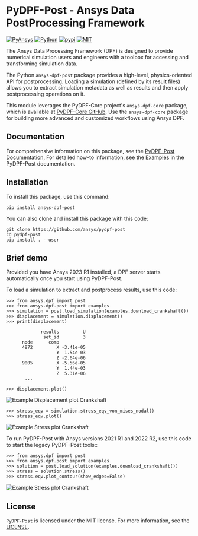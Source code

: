 # PyDPF-Post - Ansys Data PostProcessing Framework
[![PyAnsys](https://img.shields.io/badge/Py-Ansys-ffc107.svg?logo=data:image/png;base64,iVBORw0KGgoAAAANSUhEUgAAABAAAAAQCAIAAACQkWg2AAABDklEQVQ4jWNgoDfg5mD8vE7q/3bpVyskbW0sMRUwofHD7Dh5OBkZGBgW7/3W2tZpa2tLQEOyOzeEsfumlK2tbVpaGj4N6jIs1lpsDAwMJ278sveMY2BgCA0NFRISwqkhyQ1q/Nyd3zg4OBgYGNjZ2ePi4rB5loGBhZnhxTLJ/9ulv26Q4uVk1NXV/f///////69du4Zdg78lx//t0v+3S88rFISInD59GqIH2esIJ8G9O2/XVwhjzpw5EAam1xkkBJn/bJX+v1365hxxuCAfH9+3b9/+////48cPuNehNsS7cDEzMTAwMMzb+Q2u4dOnT2vWrMHu9ZtzxP9vl/69RVpCkBlZ3N7enoDXBwEAAA+YYitOilMVAAAAAElFTkSuQmCC)](https://docs.pyansys.com/)
[![Python](https://img.shields.io/pypi/pyversions/ansys-dpf-post?logo=pypi)](https://pypi.org/project/ansys-dpf-post/)
[![pypi](https://badge.fury.io/py/ansys-dpf-post.svg?logo=python&logoColor=white)](https://pypi.org/project/ansys-dpf-post)
[![MIT](https://img.shields.io/badge/License-MIT-yellow.svg)](https://opensource.org/licenses/MIT)

The Ansys Data Processing Framework (DPF) is designed to provide numerical
simulation users and engineers with a toolbox for accessing and
transforming simulation data.

The Python `ansys-dpf-post` package provides a high-level, physics-oriented API for postprocessing.
Loading a simulation (defined by its result files) allows you to extract simulation metadata as well
as results and then apply postprocessing operations on it.

This module leverages the PyDPF-Core project's ``ansys-dpf-core`` package, which is
available at [PyDPF-Core GitHub](https://github.com/ansys/pydpf-core).
Use the ``ansys-dpf-core`` package for building more advanced and customized workflows
using Ansys DPF.

## Documentation

For comprehensive information on this package, see the [PyDPF-Post Documentation](https://postdocs.pyansys.com),
For detailed how-to information, see the [Examples](https://postdocs.pyansys.com/examples/index.html)
in the PyDPF-Post documentation.

## Installation

To install this package, use this command:

```
pip install ansys-dpf-post
```

You can also clone and install this package with this code:

```
git clone https://github.com/ansys/pydpf-post
cd pydpf-post
pip install . --user
```

## Brief demo

Provided you have Ansys 2023 R1 installed, a DPF server starts
automatically once you start using PyDPF-Post.

To load a simulation to extract and postprocess results, use this code:

```pycon
>>> from ansys.dpf import post
>>> from ansys.dpf.post import examples
>>> simulation = post.load_simulation(examples.download_crankshaft())
>>> displacement = simulation.displacement()
>>> print(displacement)
```
```pycon
             results         U
              set_id         3
      node      comp          
      4872         X -3.41e-05
                   Y  1.54e-03
                   Z -2.64e-06
      9005         X -5.56e-05
                   Y  1.44e-03
                   Z  5.31e-06
       ...
```
```pycon
>>> displacement.plot()
```
![Example Displacement plot Crankshaft](https://github.com/ansys/dpf-post/raw/master/docs/source/images/crankshaft_disp.png)
```pycon
>>> stress_eqv = simulation.stress_eqv_von_mises_nodal()
>>> stress_eqv.plot()
```
![Example Stress plot Crankshaft](https://github.com/ansys/dpf-post/raw/master/docs/source/images/crankshaft_stress.png)

To run PyDPF-Post with Ansys versions 2021 R1 and 2022 R2, use this code to
start the legacy PyDPF-Post tools::

```pycon
>>> from ansys.dpf import post
>>> from ansys.dpf.post import examples
>>> solution = post.load_solution(examples.download_crankshaft())
>>> stress = solution.stress()
>>> stress.eqv.plot_contour(show_edges=False)
```
![Example Stress plot Crankshaft](https://github.com/ansys/dpf-post/raw/master/docs/source/images/crankshaft_stress.png)

## License

``PyDPF-Post`` is licensed under the MIT license. For more information, see the
[LICENSE](https://github.com/ansys/dpf-post/raw/master/LICENSE).

